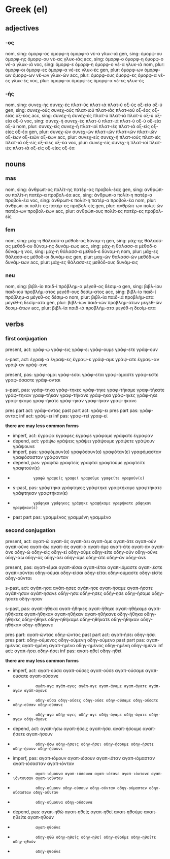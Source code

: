# Greek (el)

## adjectives
### -ος
nom, sing:    όμορφ-ος όμορφ-η όμορφ-ο
              νέ-α
              γλυκ-ιά
gen, sing:    όμορφ-ου όμορφ-ης όμορφ-ου
              νέ-ας
              γλυκ-ιάς
acc, sing:    όμορφ-ο όμορφ-η όμορφ-ο
              νέ-α
              γλυκ-ιά
voc, sing:    όμορφ-ε όμορφ-η όμορφ-ο
              νέ-α
              γλυκ-ιά
nom, plur:    όμορφ-οι όμορφ-ες όμορφ-α
              νέ-ες
              γλυκ-ές
gen, plur:    όμορφ-ων όμορφ-ων όμορφ-ων
              νέ-ων
              γλυκ-ών
acc, plur:    όμορφ-ους όμορφ-ες όμορφ-α
              νέ-ες
              γλυκ-ές
voc, plur:    όμορφ-οι όμορφ-ες όμορφ-α
              νέ-ες
              γλυκ-ές

### -ής
nom, sing:    συνεχ-ής συνεχ-ές
              πλατ-ύς πλατ-ιά πλατ-ύ
              οξ-ύς οξ-εία οξ-ύ
gen, sing:    συνεχ-ούς συνεχ-ούς
              πλατ-ιού πλατ-ιάς πλατ-ιού
              οξ-έος οξ-είας οξ-έος
acc, sing:    συνεχ-ή συνεχ-ές
              πλατ-ύ πλατ-ιά πλατ-ύ
              οξ-ύ οξ-εία οξ-ύ
voc, sing:    συνεχ-ή συνεχ-ές 
              πλατ-ύ πλατ-ιά πλατ-ύ
              οξ-ύ οξ-εία οξ-ύ
nom, plur:    συνεχ-είς συνεχ-ή
              πλατ-ιοί πλατ-ιές πλατ-ιά
              οξ-είς οξ-είες οξ-έα
gen, plur:    συνεχ-ών συνεχ-ών 
              πλατ-ιών πλατ-ιών πλατ-ιών
              οξ-έων οξ-ειών οξ-έων
acc, plur:    συνεχ-είς συνεχ-ή 
              πλατ-ιούς πλατ-ιές πλατ-ιά
              οξ-είς οξ-είες οξ-έα
voc, plur:    συνεχ-είς συνεχ-ή
              πλατ-ιοί πλατ-ιές πλατ-ιά
              οξ-είς οξ-είες οξ-έα

## nouns
### mas
nom, sing:    άνθρωπ-ος πολίτ-ης πατέρ-ας προβολ-έας
gen, sing:    ανθρώπ-ου πολίτ-η πατέρ-α προβολ-έα
acc, sing:    άνθρωπ-ο πολίτ-η πατέρ-α προβολ-έα
voc, sing:    άνθρωπ-ε πολίτ-η πατέρ-α προβολ-έα
nom, plur:    άνθρωπ-οι πολίτ-ες πατέρ-ες προβολ-είς
gen, plur:    ανθρώπ-ων πολιτ-ών πατέρ-ων προβολ-έων
acc, plur:    ανθρώπ-ους πολίτ-ες πατέρ-ες προβολ-είς

### fem
nom, sing:    μάχ-η θάλασσ-α μέθοδ-ος δύναμ-η
gen, sing:    μάχ-ης θάλασσ-ας μεθόδ-ου δύναμ-ης δυνάμ-εως
acc, sing:    μάχ-η θάλασσ-α μέθοδ-ο δύναμ-η
voc, sing:    μάχ-η θάλασσ-α μέθοδ-ε δύναμ-η
nom, plur:    μάχ-ες θάλασσ-ες μέθοδ-οι δυνάμ-εις
gen, plur:    μαχ-ών θαλασσ-ών μεθόδ-ων δυνάμ-εων
acc, plur:    μάχ-ες θάλασσ-ες μεθόδ-ους δυνάμ-εις

### neu
nom, sing:    βιβλ-ίο παιδ-ί πρόβλημ-α μέγεθ-ος δέσιμ-ο
gen, sing:    βιβλ-ίου παιδ-ιού προβλήμ-ατος μεγέθ-ους δεσίμ-ατος
acc, sing:    βιβλ-ίο παιδ-ί πρόβλημ-α μέγεθ-ος δέσιμ-ο
nom, plur:    βιβλ-ία παιδ-ιά προβλήμ-ατα μεγέθ-η δεσίμ-ατα
gen, plur:    βιβλ-ίων παιδ-ιών προβλημ-άτων μεγεθ-ών δεσιμ-άτων
acc, plur:    βιβλ-ία παιδ-ιά προβλήμ-ατα μεγέθ-η δεσίμ-ατα

## verbs
### first conjugation
present, act: γράφ-ω γράφ-εις γράφ-ει γράφ-ουμε γράφ-ετε γράφ-ουν

s-past, act:  έγραψ-α έγραψ-ες έγραψ-ε γράψ-αμε γράψ-ατε έγραψ-αν γράψ-αν γράψ-ανε

present, pas: γράφ-ομαι γράφ-εσαι γράφ-εται γραφ-όμαστε γράφ-εστε γραφ-όσαστε γράφ-ονται

s-past, pas:  γράφ-τηκα γράφ-τηκες γράφ-τηκε γραφ-τήκαμε γραφ-τήκατε γράφ-τηκαν γραφ-τήκαν γραφ-τήκανε
              γράφ-ηκα γράφ-ηκες γράφ-ηκε γραφ-ήκαμε γραφ-ήκατε γράφ-ηκαν γραφ-ήκαν γραφ-ήκανε

pres part act: γράφ-οντας
past part act: γράψ-ει
pres part pas: γράφ-οντας
inf act:       γράψ-ει
inf pas:       γραφ-τεί γραφ-εί

**there are may less common forms**
* imperf, act:  έγραφα έγραφες έγραφε γράφαμε γράφατε έγραφαν
* depend, act:  γράψω γράψεις γράψει γράψουμε γράψετε γράψουν γράψουνε
* imperf, pas:  γραφόμουν(α) γραφόσουν(α) γραφόταν(ε) γραφόμασταν γραφόσασταν γράφονταν
* depend, pas:  γραφτώ γραφτείς γραφτεί γραφτούμε γραφτείτε γραφτούν(ε)
*              γραφώ γραφείς γραφεί γραφούμε γραφείτε γραφούν(ε)
* s-past, pas:  γράφτηκα γράφτηκες γράφτηκε γραφτήκαμε γραφτήκατε γράφτηκαν γραφτήκαν(ε)
*              γράφηκα γράφηκες γράφηκε γραφήκαμε γραφήκατε ράφηκαν γραφήκαν(ε)
* past part pas: γραμμένος γραμμένη γραμμένο

### second conjugation
present, act: αγαπ-ώ αγαπ-άς αγαπ-άει αγαπ-άμε αγαπ-άτε αγαπ-ούν αγαπ-ούνε
              αγαπ-άω αγαπ-άς αγαπ-ά αγαπ-άμε αγαπ-άτε αγαπ-άν αγαπ-άνε
              οδηγ-ώ οδηγ-είς οδηγ-εί οδηγ-ούμε οδηγ-είτε οδηγ-ούν οδηγ-ούνε
              οδηγ-άω οδηγ-άς οδηγ-άει οδηγ-άμε οδηγ-άτε οδηγ-άν οδηγ-άνε

present, pas: αγαπ-ιέμαι αγαπ-ιέσαι αγαπ-ιέται αγαπ-ιόμαστε αγαπ-ιέστε αγαπ-ιούνται
              οδηγ-ούμαι οδηγ-είσαι οδηγ-είται οδηγ-ούμαστε οδηγ-είστε οδηγ-ούνται

s-past, act:  αγάπ-ησα αγάπ-ησες αγάπ-ησε αγαπ-ήσαμε αγαπ-ήσατε αγάπ-ησαν αγάπ-ησανε
              οδήγ-ησα οδήγ-ησες οδήγ-ησε οδηγ-ήσαμε οδηγ-ήσατε οδήγ-ησαν

s-past, pas:  αγαπ-ήθηκα αγαπ-ήθηκες αγαπ-ήθηκε αγαπ-ηθήκαμε αγαπ-ηθήκατε αγαπ-ήθηκαν αγαπ-ηθήκαν
              αγαπ-ηθήκανε
              οδηγ-ήθηκα οδηγ-ήθηκες οδηγ-ήθηκε οδηγ-ηθήκαμε οδηγ-ηθήκατε οδηγ-ήθηκαν
              οδηγ-ηθήκαν οδηγ-ηθήκανε

pres part:     αγαπ-ώντας οδηγ-ώντας
past part act: αγαπ-ήσει οδηγ-ήσει
pres part:     οδηγ-ούμενος οδηγ-ούμενη οδηγ-ούμενο
past part pas: αγαπ-ημένος αγαπ-ημένη αγαπ-ημένο οδηγ-ημένος οδηγ-ημένη οδηγ-ημένο
inf act:       αγαπ-ήσει οδηγ-ήσει
inf pas:       αγαπ-ηθεί οδηγ-ηθεί

**there are may less common forms**
* imperf, act:  αγαπ-ούσα αγαπ-ούσες αγαπ-ούσε αγαπ-ούσαμε αγαπ-ούσατε αγαπ-ούσανε
*               αγάπ-αγα αγάπ-αγες αγάπ-αγε αγαπ-άγαμε αγαπ-άγατε αγάπ-αγαν αγάπ-αγανε
*               οδηγ-ούσα οδηγ-ούσες οδηγ-ούσε οδηγ-ούσαμε οδηγ-ούσατε οδηγ-ούσαν οδηγ-ούσανε
*               οδήγ-αγα οδήγ-αγες οδήγ-αγε οδήγ-άγαμε οδήγ-άγατε οδήγ-αγαν οδήγ-άγανε
* depend, act:  αγαπ-ήσω αγαπ-ήσεις αγαπ-ήσει αγαπ-ήσουμε αγαπ-ήσετε αγαπ-ήσουν
*               οδηγ-ήσω οδηγ-ήσεις οδηγ-ήσει οδηγ-ήσουμε οδηγ-ήσετε οδηγ-ήσουν οδηγ-ήσουνε

* imperf, pas:  αγαπ-ιόμουν αγαπ-ιόσουν αγαπ-ιόταν αγαπ-ιόμασταν αγαπ-ιόσασταν αγαπ-ιόνταν
*               αγαπ-ιόμουνα αγαπ-ιόσουνα αγαπ-ιότανε αγαπ-ιόντανε αγαπ-ιόντουσαν αγαπ-ιούνταν
*               οδηγ-ούμουν οδηγ-ούσουν οδηγ-ούνταν οδηγ-ούμασταν οδηγ-ούσασταν οδηγ-ούνταν
*               οδηγ-ούμουνα οδηγ-ούσουνα
* depend, pas:  αγαπ-ηθώ αγαπ-ηθείς αγαπ-ηθεί αγαπ-ηθούμε αγαπ-ηθείτε αγαπ-ηθούν
*               αγαπ-ηθούνε
*               οδηγ-ηθώ οδηγ-ηθείς οδηγ-ηθεί οδηγ-ηθούμε οδηγ-ηθείτε οδηγ-ηθούν
*               οδηγ-ηθούνε
